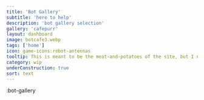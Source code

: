 ```yaml
---
title: 'Bot Gallery'
subtitle: 'here to help'
description: 'bot gallery selection'
gallery: 'cafepurr'
layout: dashboard
image: botcafe3.webp
tags: ['home']
icon: game-icons:robot-antennas
tooltip: This is meant to be the meat-and-potatoes of the site, but I need to remodel the layout and logic. It was meant as a flashy demo, but now it's more important to spend time developing the essential functions.
category: wip
underConstruction: true
sort: text
---
```


:bot-gallery
